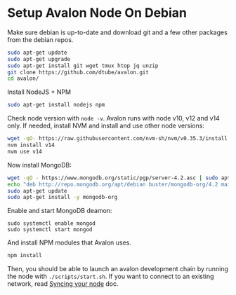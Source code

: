 # Setup Avalon Node On Debian

Make sure debian is up-to-date and download git and a few other packages from the debian repos.
```bash
sudo apt-get update
sudo apt-get upgrade
sudo apt-get install git wget tmux htop jq unzip
git clone https://github.com/dtube/avalon.git
cd avalon/
```

Install NodeJS + NPM
```bash
sudo apt-get install nodejs npm
```

Check node version with `node -v`. Avalon runs with node v10, v12 and v14 only. If needed, install NVM and install and use other node versions:
```bash
wget -qO- https://raw.githubusercontent.com/nvm-sh/nvm/v0.35.3/install.sh | bash
nvm install v14
nvm use v14
```

Now install MongoDB:
```bash
wget -qO - https://www.mongodb.org/static/pgp/server-4.2.asc | sudo apt-key add -
echo "deb http://repo.mongodb.org/apt/debian buster/mongodb-org/4.2 main" | sudo tee /etc/apt/sources.list.d/mongodb-org-4.2.list
sudo apt-get update
sudo apt-get install -y mongodb-org
```

Enable and start MongoDB deamon:
```
sudo systemctl enable mongod
sudo systemctl start mongod
```

And install NPM modules that Avalon uses.
```bash
npm install
```

Then, you should be able to launch an avalon development chain by running the node with `./scripts/start.sh`. If you want to connect to an existing network, read [Syncing your node](./syncing-your-node.md) doc.